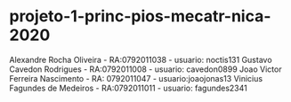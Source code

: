 # projeto-1-princ-pios-mecatr-nica-2020
Alexandre Rocha Oliveira - RA:0792011038 - usuario: noctis131
Gustavo Cavedon Rodrigues - RA:0792011008 - usuario: cavedon0899
Joao Victor Ferreira Nascimento - RA: 0792011047 - usuario:joaojonas13
Vinicius Fagundes de Medeiros - RA:0792011011 - usuario: fagundes2341
